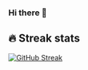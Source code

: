### Hi there 👋

## 🔥 Streak stats
[![GitHub Streak](https://github-readme-streak-stats.herokuapp.com?user=abeerance&theme=onedark&hide_border=true&date_format=M%20j%5B%2C%20Y%5D)](https://git.io/streak-stats)
